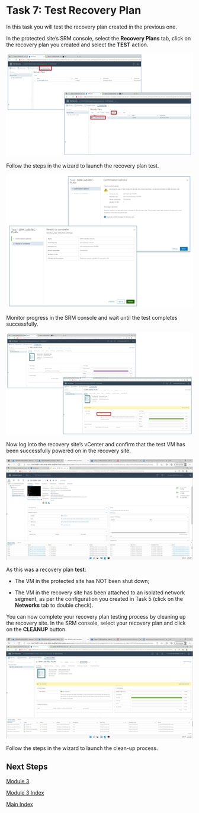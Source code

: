 # Task 7: Test Recovery Plan

In this task you will test the recovery plan created in the previous one.

In the protected site’s SRM console, select the **Recovery Plans** tab, click on
the recovery plan you created and select the **TEST** action.

![](media/a054d39d7062275307af98d7baf77143.png)

Follow the steps in the wizard to launch the recovery plan test.

![](media/98c7cb7e3203d03971963ce584afc5fa.png)

Monitor progress in the SRM console and wait until the test completes
successfully.

![](media/c5d6a0bc5e94f1a8c20fe600112b5b4e.png)

Now log into the recovery site’s vCenter and confirm that the test VM has been
successfully powered on in the recovery site.

![](media/2c0dcb7c63919e37dc6f7a67dffef9cb.png)

As this was a recovery plan **test**:

-   The VM in the protected site has NOT been shut down;

-   The VM in the recovery site has been attached to an isolated network
    segment, as per the configuration you created in Task 5 (click on the
    **Networks** tab to double check).

You can now complete your recovery plan testing process by cleaning up the
recovery site. In the SRM console, select your recovery plan and click on the
**CLEANUP** button.

![](media/150c8d916f2ac294768954a472f24c7f.png)

Follow the steps in the wizard to launch the clean-up process.

## Next Steps

[Module 3](module-3-task-8)

[Module 3 Index](module-3-index)

[Main Index](index)